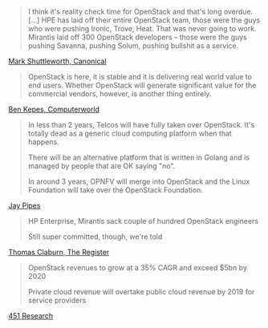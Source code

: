 > I think it's reality check time for OpenStack and that's long
> overdue. [...] HPE has laid off their entire OpenStack team, those
> were the guys who were pushing Ironic, Trove, Heat. That was never
> going to work. Mirantis laid off 300 OpenStack developers – those
> were the guys pushing Savanna, pushing Solum, pushing bullshit as a
> service.

[Mark Shuttleworth, Canonical](http://www.computerworlduk.com/cloud-computing/mark-shuttleworth-on-openstack-hpe-layoffs-prove-bs-as-service-theory-3648336/) <!-- .element: class="caption" -->


> OpenStack is here, it is stable and it is delivering real world
> value to end users. Whether OpenStack will generate significant
> value for the commercial vendors, however, is another thing
> entirely.

[Ben Kepes, Computerworld](http://www.computerworld.com/article/3136681/cloud-computing/openstack-summit-a-changing-of-the-guard.html) <!-- .element: class="caption" -->


> In less than 2 years, Telcos will have fully taken over OpenStack. It's
> totally dead as a generic cloud computing platform when that
> happens.
> 
> There will be an alternative platform that is written in
> Golang and is managed by people that are OK saying "no".
>
> In around 3
> years, OPNFV will merge into OpenStack and the Linux Foundation
> will take over the OpenStack Foundation.

[Jay Pipes](https://twitter.com/jaypipes) <!-- .element: class="caption" -->


> HP Enterprise, Mirantis sack couple of hundred OpenStack engineers
>
> Still super committed, though, we're told

[Thomas Claburn, The Register](http://www.theregister.co.uk/2016/11/02/hpe_mirantis_sack_openstack_workers/) <!-- .element: class="caption" -->


> OpenStack revenues to grow at a 35% CAGR and exceed $5bn by 2020
>
> Private cloud revenue will overtake public cloud revenue by 2019 for
> service providers

[451 Research](https://451research.com/images/Marketing/press_releases/10.24.16_OpenStack_Pulse_PR_Final.pdf) <!-- .element: class="caption" -->
